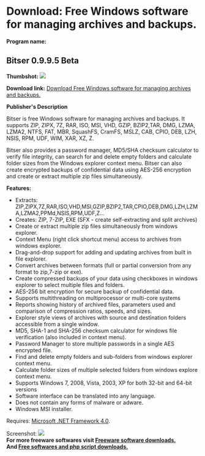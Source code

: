 # Download: Free Windows software for managing archives and backups.

**Program name:**

## Bitser 0.9.9.5 Beta

  
**Thumbshot:** ![](http://www.freewarefiles.com/screenshot/bitser_md.jpg)   
  
**Download link:** [Download Free Windows software for managing archives and backups.](http://freesoftwares.boysofts.com/Bitser_program_78536.html)  
  


**Publisher's Description**  
  


Bitser is free Windows software for managing archives and backups. It supports ZIP, ZIPX, 7Z, RAR, ISO, MSI, VHD, GZIP, BZIP2,TAR, DMG, LZMA, LZMA2, NTFS, FAT, MBR, SquashFS, CramFS, MSLZ, CAB, CPIO, DEB, LZH, NSIS, RPM, UDF, WIM, XAR, XZ, Z. 

Bitser also provides a password manager, MD5/SHA checksum calculator to verify file integrity, can search for and delete empty folders and calculate folder sizes from the Windows explorer context menu. Bitser can also create encrypted backups of confidential data using AES-256 encryption and create or extract multiple zip files simultaneously.

**Features:**

  * Extracts: ZIP,ZIPX,7Z,RAR,ISO,VHD,MSI,GZIP,BZIP2,TAR,CPIO,DEB,DMG,LZH,LZMA,LZMA2,PPMd,NSIS,RPM,UDF,Z... 
  * Creates: ZIP, 7-ZIP, EXE (SFX - create self-extracting and split archives) 
  * Create or extract multiple zip files simultaneously from windows explorer. 
  * Context Menu (right click shortcut menu) access to archives from windows explorer. 
  * Drag-and-drop support for adding and updating archives from built in file explorer. 
  * Convert archives between formats (full or partial conversion from any format to zip,7-zip or exe). 
  * Create compressed backups of your data using checkboxes in windows explorer to select multiple files and folders. 
  * AES-256 bit encryption for secure backup of confidential data. 
  * Supports multithreading on multiprocessor or multi-core systems 
  * Reports showing history of archived files, parameters used and comparison of compression ratios, speeds, and sizes. 
  * Explorer style views of archives with source and destination folders accessible from a single window. 
  * MD5, SHA-1 and SHA-256 checksum calculator for windows file verification (also included in context menu). 
  * Password Manager to store multiple passwords in a single AES encrypted file. 
  * Find and delete empty folders and sub-folders from windows explorer context menu. 
  * Calculate folder sizes of multiple selected folders from windows explore context menu. 
  * Supports Windows 7, 2008, Vista, 2003, XP for both 32-bit and 64-bit versions 
  * Software interface can be translated into any language. 
  * Does not contain any forms of malware or adware. 
  * Windows MSI installer. 

Requires: [Microsoft .NET Framework 4.0](http://www.freewarefiles.com/Microsoft-NET-Framework-4_program_55008.html). 

  
  
Screenshot: ![](http://www.freewarefiles.com/screenshot/bitser.jpg)   
**For more freeware softwares visit [Freeware software downloads.](http://freesoftwares.boysofts.com/)**   
**And [Free softwares and php script downloads.](http://www.boysofts.com/)**
